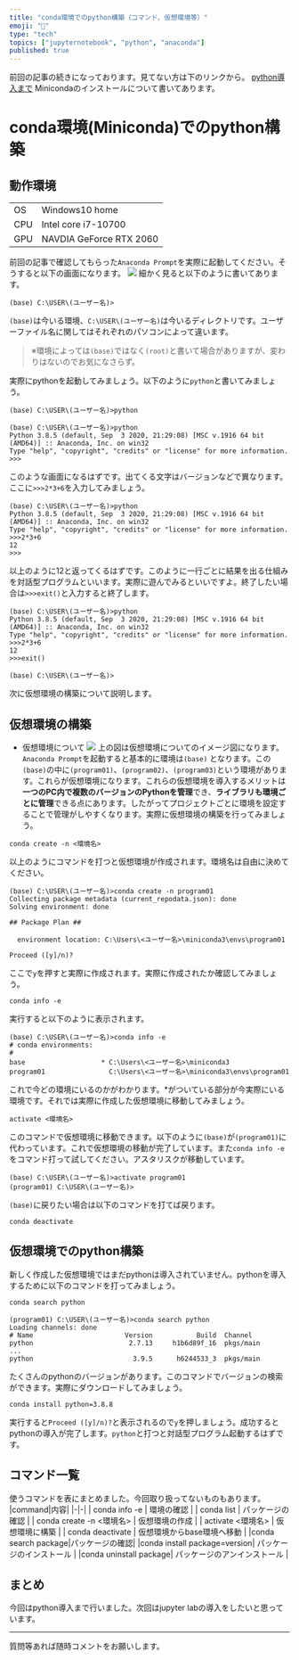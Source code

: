 ```yaml
---
title: "conda環境でのpython構築（コマンド、仮想環境等）"
emoji: "📌"
type: "tech"
topics: ["jupyternotebook", "python", "anaconda"]
published: true
---
```


前回の記事の続きになっております。見てない方は下のリンクから。
[python導入まで](https://zenn.dev/coco9122/articles/8bc6b07e3d9e8a)
Minicondaのインストールについて書いてあります。
# conda環境(Miniconda)でのpython構築
## 動作環境
|||
|-|-|
| OS | Windows10 home |
| CPU | Intel core i7-10700 |
| GPU | NAVDIA GeForce RTX 2060 |

前回の記事で確認してもらった`Anaconda Prompt`を実際に起動してください。そうすると以下の画面になります。
![](https://storage.googleapis.com/zenn-user-upload/694aedb51c0b323fcf3859d3.png)
細かく見ると以下のように書いてあります。

~~~
(base) C:\USER\(ユーザー名)>
~~~

`(base)`は今いる環境、`C:\USER\(ユーザー名)`は今いるディレクトリです。ユーザーファイル名に関してはそれぞれのパソコンによって違います。
> ※環境によっては`(base)`ではなく`(root)`と書いて場合がありますが、変わりはないのでお気になさらず。

実際にpythonを起動してみましょう。以下のように`python`と書いてみましょう。

~~~
(base) C:\USER\(ユーザー名)>python
~~~
~~~
(base) C:\USER\(ユーザー名)>python
Python 3.8.5 (default, Sep  3 2020, 21:29:08) [MSC v.1916 64 bit (AMD64)] :: Anaconda, Inc. on win32
Type "help", "copyright", "credits" or "license" for more information.
>>>
~~~
このような画面になるはずです。出てくる文字はバージョンなどで異なります。ここに`>>>2*3+6`を入力してみましょう。

~~~
(base) C:\USER\(ユーザー名)>python
Python 3.8.5 (default, Sep  3 2020, 21:29:08) [MSC v.1916 64 bit (AMD64)] :: Anaconda, Inc. on win32
Type "help", "copyright", "credits" or "license" for more information.
>>>2*3+6
12
>>>
~~~

以上のように12と返ってくるはずです。このように一行ごとに結果を出る仕組みを対話型プログラムといいます。実際に遊んでみるといいですよ。終了したい場合は`>>>exit()`と入力すると終了します。

~~~
(base) C:\USER\(ユーザー名)>python
Python 3.8.5 (default, Sep  3 2020, 21:29:08) [MSC v.1916 64 bit (AMD64)] :: Anaconda, Inc. on win32
Type "help", "copyright", "credits" or "license" for more information.
>>>2*3+6
12
>>>exit()

(base) C:\USER\(ユーザー名)>
~~~

次に仮想環境の構築について説明します。

## 仮想環境の構築
* 仮想環境について
![](https://storage.googleapis.com/zenn-user-upload/625b16ecc6efb90b6efd3b87.png)
上の図は仮想環境についてのイメージ図になります。
`Anaconda Prompt`を起動すると基本的に環境は`(base)` となります。この`(base)`の中に`(program01)`、`(program02)`、`(program03)`という環境があります。これらが仮想環境になります。これらの仮想環境を導入するメリットは**一つのPC内で複数のバージョンのPythonを管理**でき、**ライブラリも環境ごとに管理**できる点にあります。したがってプロジェクトごとに環境を設定することで管理がしやすくなります。実際に仮想環境の構築を行ってみましょう。

~~~
conda create -n <環境名>
~~~

以上のようにコマンドを打つと仮想環境が作成されます。環境名は自由に決めてください。

~~~
(base) C:\USER\(ユーザー名)>conda create -n program01
Collecting package metadata (current_repodata.json): done
Solving environment: done

## Package Plan ##

  environment location: C:\Users\<ユーザー名>\miniconda3\envs\program01

Proceed ([y]/n)?
~~~
ここで`y`を押すと実際に作成されます。実際に作成されたか確認してみましょう。
~~~
conda info -e
~~~
実行すると以下のように表示されます。
~~~
(base) C:\USER\(ユーザー名)>conda info -e
# conda environments:
#
base                   * C:\Users\<ユーザー名>\miniconda3
program01                C:\Users\<ユーザー名>\miniconda3\envs\program01
~~~
これで今どの環境にいるのかがわかります。*がついている部分が今実際にいる環境です。それでは実際に作成した仮想環境に移動してみましょう。
~~~
activate <環境名>
~~~
このコマンドで仮想環境に移動できます。以下のように`(base)`が`(program01)`に代わっています。これで仮想環境の移動が完了しています。また`conda info -e`をコマンド打って試してください。アスタリスクが移動しています。
~~~
(base) C:\USER\(ユーザー名)>activate program01
(program01) C:\USER\(ユーザー名)>
~~~
`(base)`に戻りたい場合は以下のコマンドを打てば戻ります。
~~~
conda deactivate
~~~

## 仮想環境でのpython構築
新しく作成した仮想環境ではまだpythonは導入されていません。pythonを導入するために以下のコマンドを打ってみましょう。
~~~
conda search python
~~~
~~~
(program01) C:\USER\(ユーザー名)>conda search python
Loading channels: done
# Name                       Version           Build  Channel
python                        2.7.13     h1b6d89f_16  pkgs/main
...
python                         3.9.5      h6244533_3  pkgs/main
~~~
たくさんのpythonのバージョンがあります。このコマンドでバージョンの検索ができます。実際にダウンロードしてみましょう。
~~~
conda install python=3.8.8
~~~
実行すると`Proceed ([y]/n)?`と表示されるので`y`を押しましょう。成功するとpythonの導入が完了します。`python`と打つと対話型プログラム起動するはずです。

## コマンド一覧
使うコマンドを表にまとめました。今回取り扱ってないものもあります。
|command|内容|
|-|-|
| conda info -e | 環境の確認 |
| conda list | パッケージの確認 |
| conda create -n <環境名> | 仮想環境の作成 |
| activate <環境名> | 仮想環境に構築 |
| conda deactivate | 仮想環境からbase環境へ移動 |
|conda search package|パッケージの確認|
|conda install package=version| パッケージのインストール |
|conda uninstall package| パッケージのアンインストール |

## まとめ
今回はpython導入まで行いました。次回はjupyter labの導入をしたいと思っています。

---
質問等あれば随時コメントをお願いします。